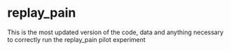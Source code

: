 # replay_pain

This is the most updated version of the code, data and anything necessary to correctly run the replay_pain pilot experiment